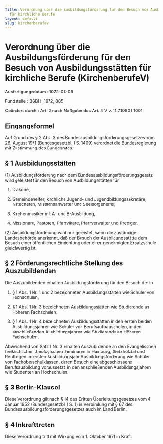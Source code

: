 ```yaml
---
Title: Verordnung über die Ausbildungsförderung für den Besuch von Ausbildungsstätten
  für kirchliche Berufe
layout: default
slug: kirchenberufev
---
```


# Verordnung über die Ausbildungsförderung für den Besuch von Ausbildungsstätten für kirchliche Berufe (KirchenberufeV)

Ausfertigungsdatum
:   1972-06-08

Fundstelle
:   BGBl I: 1972, 885

Geändert durch
:   Art. 2 nach Maßgabe des Art. 4 V v. 11.7.1980 I 1001


## Eingangsformel

Auf Grund des § 2 Abs. 3 des Bundesausbildungsförderungsgesetzes vom
26\. August 1971 (Bundesgesetzbl. I S. 1409) verordnet die
Bundesregierung mit Zustimmung des Bundesrates:


## § 1 Ausbildungsstätten

(1) Ausbildungsförderung nach dem Bundesausbildungsförderungsgesetz
wird geleistet für den Besuch von Ausbildungsstätten für

1.  Diakone,


2.  Gemeindehelfer, kirchliche Jugend- und Jugendbildungssekretäre,
    Katecheten, Missionsanwärter und Seelsorgehelfer,


3.  Kirchenmusiker mit A- und B-Ausbildung,


4.  Missionare, Pastoren, Pfarrvikare, Pfarrverwalter und Prediger.




(2) Ausbildungsförderung wird nur geleistet, wenn die zuständige
Landesbehörde anerkennt, daß der Besuch der Ausbildungsstätte dem
Besuch einer öffentlichen Einrichtung oder einer genehmigten
Ersatzschule gleichwertig ist.


## § 2 Förderungsrechtliche Stellung des Auszubildenden

Die Auszubildenden erhalten Ausbildungsförderung für den Besuch der in

1.  § 1 Abs. 1 Nr. 1 und 2 bezeichneten Ausbildungsstätten wie Schüler von
    Fachschulen,


2.  § 1 Abs. 1 Nr. 3 bezeichneten Ausbildungsstätten wie Studierende an
    Höheren Fachschulen,


3.  § 1 Abs. 1 Nr. 4 bezeichneten Ausbildungsstätten in den ersten beiden
    Ausbildungsjahren wie Schüler von Berufsaufbauschulen, in den
    anschließenden Ausbildungsjahren wie Studierende an Höheren
    Fachschulen.



Abweichend von Satz 1 Nr. 3 erhalten Auszubildende an den
Evangelischen freikirchlichen theologischen Seminaren in Hamburg,
Dietzhölztal und Reutlingen im ersten Ausbildungsjahr
Ausbildungsförderung wie Schüler von Fachoberschulklassen, deren
Besuch eine abgeschlossene Berufsausbildung voraussetzt, in den
anschließenden Ausbildungsjahren wie Studenten an Hochschulen.


## § 3 Berlin-Klausel

Diese Verordnung gilt nach § 14 des Dritten Überleitungsgesetzes vom
4\. Januar 1952 (Bundesgesetzbl. I S. 1) in Verbindung mit § 67 des
Bundesausbildungsförderungsgesetzes auch im Land Berlin.


## § 4 Inkrafttreten

Diese Verordnung tritt mit Wirkung vom 1. Oktober 1971 in Kraft.


